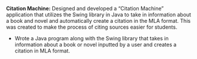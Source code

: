 **Citation Machine:** Designed and developed a “Citation Machine” application that utilizes the Swing library in Java to take in information about a book and novel and automatically create a citation in the MLA format. This was created to make the process of citing sources easier for students.
- Wrote a Java program along with the Swing library that takes in information about a book or novel inputted by a user  and creates a citation in MLA format.
